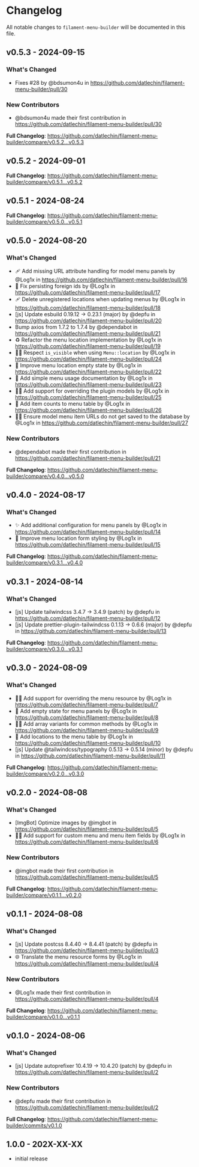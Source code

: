 # Changelog

All notable changes to `filament-menu-builder` will be documented in this file.

## v0.5.3 - 2024-09-15

### What's Changed

* Fixes #28 by @bdsumon4u in https://github.com/datlechin/filament-menu-builder/pull/30

### New Contributors

* @bdsumon4u made their first contribution in https://github.com/datlechin/filament-menu-builder/pull/30

**Full Changelog**: https://github.com/datlechin/filament-menu-builder/compare/v0.5.2...v0.5.3

## v0.5.2 - 2024-09-01

**Full Changelog**: https://github.com/datlechin/filament-menu-builder/compare/v0.5.1...v0.5.2

## v0.5.1 - 2024-08-24

**Full Changelog**: https://github.com/datlechin/filament-menu-builder/compare/v0.5.0...v0.5.1

## v0.5.0 - 2024-08-20

### What's Changed

* 🩹 Add missing URL attribute handling for model menu panels by @Log1x in https://github.com/datlechin/filament-menu-builder/pull/16
* 🐛 Fix persisting foreign ids by @Log1x in https://github.com/datlechin/filament-menu-builder/pull/17
* 🩹 Delete unregistered locations when updating menus by @Log1x in https://github.com/datlechin/filament-menu-builder/pull/18
* [js] Update esbuild 0.19.12 → 0.23.1 (major) by @depfu in https://github.com/datlechin/filament-menu-builder/pull/20
* Bump axios from 1.7.2 to 1.7.4 by @dependabot in https://github.com/datlechin/filament-menu-builder/pull/21
* ♻ Refactor the menu location implementation by @Log1x in https://github.com/datlechin/filament-menu-builder/pull/19
* 🧑‍💻 Respect `is_visible` when using `Menu::location` by @Log1x in https://github.com/datlechin/filament-menu-builder/pull/24
* 💄 Improve menu location empty state by @Log1x in https://github.com/datlechin/filament-menu-builder/pull/22
* 📝 Add simple menu usage documentation by @Log1x in https://github.com/datlechin/filament-menu-builder/pull/23
* 🧑‍💻 Add support for overriding the plugin models by @Log1x in https://github.com/datlechin/filament-menu-builder/pull/25
* 💄 Add item counts to menu table by @Log1x in https://github.com/datlechin/filament-menu-builder/pull/26
* 🧑‍💻 Ensure model menu item URLs do not get saved to the database by @Log1x in https://github.com/datlechin/filament-menu-builder/pull/27

### New Contributors

* @dependabot made their first contribution in https://github.com/datlechin/filament-menu-builder/pull/21

**Full Changelog**: https://github.com/datlechin/filament-menu-builder/compare/v0.4.0...v0.5.0

## v0.4.0 - 2024-08-17

### What's Changed

* ✨ Add additional configuration for menu panels by @Log1x in https://github.com/datlechin/filament-menu-builder/pull/14
* 💄 Improve menu location form styling by @Log1x in https://github.com/datlechin/filament-menu-builder/pull/15

**Full Changelog**: https://github.com/datlechin/filament-menu-builder/compare/v0.3.1...v0.4.0

## v0.3.1 - 2024-08-14

### What's Changed

* [js] Update tailwindcss 3.4.7 → 3.4.9 (patch) by @depfu in https://github.com/datlechin/filament-menu-builder/pull/12
* [js] Update prettier-plugin-tailwindcss 0.1.13 → 0.6.6 (major) by @depfu in https://github.com/datlechin/filament-menu-builder/pull/13

**Full Changelog**: https://github.com/datlechin/filament-menu-builder/compare/v0.3.0...v0.3.1

## v0.3.0 - 2024-08-09

### What's Changed

* 🧑‍💻 Add support for overriding the menu resource by @Log1x in https://github.com/datlechin/filament-menu-builder/pull/7
* 💄 Add empty state for menu panels by @Log1x in https://github.com/datlechin/filament-menu-builder/pull/8
* 🧑‍💻 Add array variants for common methods by @Log1x in https://github.com/datlechin/filament-menu-builder/pull/9
* 💄 Add locations to the menu table by @Log1x in https://github.com/datlechin/filament-menu-builder/pull/10
* [js] Update @tailwindcss/typography 0.5.13 → 0.5.14 (minor) by @depfu in https://github.com/datlechin/filament-menu-builder/pull/11

**Full Changelog**: https://github.com/datlechin/filament-menu-builder/compare/v0.2.0...v0.3.0

## v0.2.0 - 2024-08-08

### What's Changed

* [ImgBot] Optimize images by @imgbot in https://github.com/datlechin/filament-menu-builder/pull/5
* 🧑‍💻 Add support for custom menu and menu item fields by @Log1x in https://github.com/datlechin/filament-menu-builder/pull/6

### New Contributors

* @imgbot made their first contribution in https://github.com/datlechin/filament-menu-builder/pull/5

**Full Changelog**: https://github.com/datlechin/filament-menu-builder/compare/v0.1.1...v0.2.0

## v0.1.1 - 2024-08-08

### What's Changed

* [js] Update postcss 8.4.40 → 8.4.41 (patch) by @depfu in https://github.com/datlechin/filament-menu-builder/pull/3
* 🌐 Translate the menu resource forms by @Log1x in https://github.com/datlechin/filament-menu-builder/pull/4

### New Contributors

* @Log1x made their first contribution in https://github.com/datlechin/filament-menu-builder/pull/4

**Full Changelog**: https://github.com/datlechin/filament-menu-builder/compare/v0.1.0...v0.1.1

## v0.1.0 - 2024-08-06

### What's Changed

* [js] Update autoprefixer 10.4.19 → 10.4.20 (patch) by @depfu in https://github.com/datlechin/filament-menu-builder/pull/2

### New Contributors

* @depfu made their first contribution in https://github.com/datlechin/filament-menu-builder/pull/2

**Full Changelog**: https://github.com/datlechin/filament-menu-builder/commits/v0.1.0

## 1.0.0 - 202X-XX-XX

- initial release
